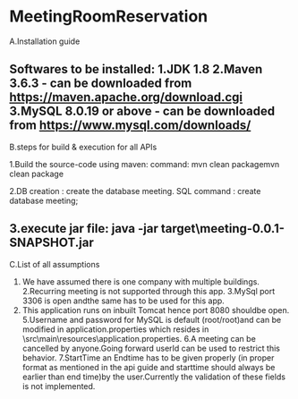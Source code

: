 # MeetingRoomReservation
A.Installation guide

Softwares to be installed:
1.JDK 1.8
2.Maven 3.6.3 - can be downloaded from https://maven.apache.org/download.cgi
3.MySQL 8.0.19 or above - can be downloaded from https://www.mysql.com/downloads/
----------------------------------------------------------
B.steps for build & execution for all APIs

1.Build the source-code using maven:
command: <source code directory where pom.xml is available>mvn clean packagemvn clean package

2.DB creation  : create the database meeting.
SQL command : create database meeting;

3.execute jar file:
java -jar target\meeting-0.0.1-SNAPSHOT.jar
----------------------------------------------------
C.List of all assumptions
1. We have assumed there is one company with multiple buildings.
2.Recurring meeting is not supported through this app.
3.MySql port 3306 is open andthe same has to be used for this app.
4. This application runs on inbuilt Tomcat hence port 8080 shouldbe open.
5.Username and password for MySQL is default (root/root)and can be modified in application.properties which resides in 
<source code directory>\src\main\resources\application.properties.
6.A meeting can be cancelled by anyone.Going forward userId can be used to restrict this behavior.
7.StartTime an Endtime has to be given properly (in proper format as mentioned in the api guide and starttime should always be earlier than end time)by the user.Currently the validation of these fields is not implemented.

